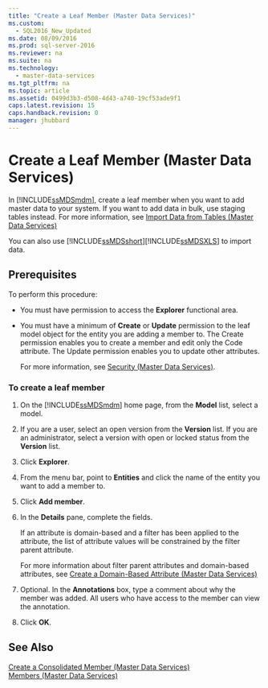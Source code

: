 ```yaml
---
title: "Create a Leaf Member (Master Data Services)"
ms.custom: 
  - SQL2016_New_Updated
ms.date: 08/09/2016
ms.prod: sql-server-2016
ms.reviewer: na
ms.suite: na
ms.technology: 
  - master-data-services
ms.tgt_pltfrm: na
ms.topic: article
ms.assetid: 0499d3b3-d508-4d43-a740-19cf53ade9f1
caps.latest.revision: 15
caps.handback.revision: 0
manager: jhubbard
---
```

# Create a Leaf Member (Master Data Services)
In [!INCLUDE[ssMDSmdm](../../Topics/TopicNameContainA/tokens/ssMDSmdm_md.md)], create a leaf member when you want to add master data to your system. If you want to add data in bulk, use staging tables instead. For more information, see  [Import Data from Tables (Master Data Services)](../../Topics/TopicNameNotContainA/Import-Data-from-Tables--Master-Data-Services-.md)  
  
 You can also use [!INCLUDE[ssMDSshort](../../Topics/TopicNameContainA/tokens/ssMDSshort_md.md)][!INCLUDE[ssMDSXLS](../../Topics/TopicNameContainA/tokens/ssMDSXLS_md.md)] to import data.  
  
## Prerequisites  
 To perform this procedure:  
  
-   You must have permission to access the **Explorer** functional area.  
  
-   You must have a minimum of **Create** or **Update** permission to the leaf model object for the entity you are adding a member to. The Create permission enables you to create a member and edit only the Code attribute. The Update permission enables you to update other attributes.  
  
     For more information, see [Security (Master Data Services)](../../Topics/TopicNameNotContainA/Security--Master-Data-Services-.md).  
  
### To create a leaf member  
  
1.  On the [!INCLUDE[ssMDSmdm](../../Topics/TopicNameContainA/tokens/ssMDSmdm_md.md)] home page, from the **Model** list, select a model.  
  
2.  If you are a user, select an open version from the **Version** list. If you are an administrator, select a version with open or locked status from the **Version** list.  
  
3.  Click **Explorer**.  
  
4.  From the menu bar, point to **Entities** and click the name of the entity you want to add a member to.  
  
5.  Click **Add member**.  
  
6.  In the **Details** pane, complete the fields.  
  
     If an attribute is domain-based and a filter has been applied to the attribute, the list of attribute values will be constrained by the filter parent attribute.  
  
     For more information about filter parent attributes and domain-based attributes, see [Create a Domain-Based Attribute (Master Data Services)](../../Topics/TopicNameContainA/Create-a-Domain-Based-Attribute--Master-Data-Services-.md)  
  
7.  Optional. In the **Annotations** box, type a comment about why the member was added. All users who have access to the member can view the annotation.  
  
8.  Click **OK**.  
  
## See Also  
 [Create a Consolidated Member (Master Data Services)](../../Topics/TopicNameContainA/Create-a-Consolidated-Member--Master-Data-Services-.md)   
 [Members (Master Data Services)](../../Topics/TopicNameNotContainA/Members--Master-Data-Services-.md)